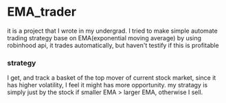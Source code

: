 # EMA_trader
it is a project that I wrote in my undergrad. I tried to make simple automate trading strategy base on EMA(exponential moving average) by using robinhood api, it trades automatically, but haven't testify if this is profitable
### strategy
I get, and track a basket of the top mover of current stock market, since it has higher volatility, I feel it might has more opportunity. my stratagy is simply just by the stock if smaller EMA > larger EMA, otherwise I sell. 

